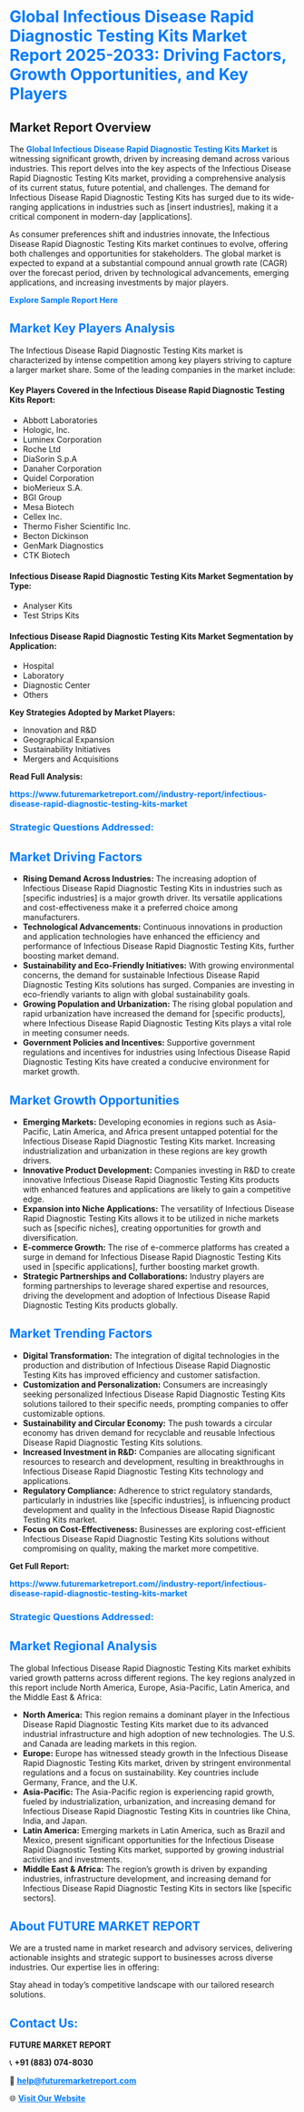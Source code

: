 <h1 style="color: #007BFF;">Global Infectious Disease Rapid Diagnostic Testing Kits Market Report 2025-2033: Driving Factors, Growth Opportunities, and Key Players</h1>

<section id="overview">
<h2>Market Report Overview</h2>
<p>The <a href="https://www.futuremarketreport.com//industry-report/infectious-disease-rapid-diagnostic-testing-kits-market" style="color: #007BFF; text-decoration: none;"><strong>Global Infectious Disease Rapid Diagnostic Testing Kits Market</strong></a> is witnessing significant growth, driven by increasing demand across various industries. This report delves into the key aspects of the Infectious Disease Rapid Diagnostic Testing Kits market, providing a comprehensive analysis of its current status, future potential, and challenges. The demand for Infectious Disease Rapid Diagnostic Testing Kits has surged due to its wide-ranging applications in industries such as [insert industries], making it a critical component in modern-day [applications].</p>
<p>As consumer preferences shift and industries innovate, the Infectious Disease Rapid Diagnostic Testing Kits market continues to evolve, offering both challenges and opportunities for stakeholders. The global market is expected to expand at a substantial compound annual growth rate (CAGR) over the forecast period, driven by technological advancements, emerging applications, and increasing investments by major players.</p>
</section>

<section id="overview">
<p><a href="https://www.futuremarketreport.com//request-sample/reportId=79349" style="color: #007BFF; text-decoration: none;"><strong>Explore Sample Report Here</strong></a></p>
</section>

<section id="key-players">
<h2 style="color: #007BFF;">Market Key Players Analysis</h2>
<p>The Infectious Disease Rapid Diagnostic Testing Kits market is characterized by intense competition among key players striving to capture a larger market share. Some of the leading companies in the market include:</p>
<h4>Key Players Covered in the Infectious Disease Rapid Diagnostic Testing Kits Report:</h4>
<ul><li>Abbott Laboratories</li><li>Hologic, Inc.</li><li>Luminex Corporation</li><li>Roche Ltd</li><li>DiaSorin S.p.A</li><li>Danaher Corporation</li><li>Quidel Corporation</li><li>bioMerieux S.A.</li><li>BGI Group</li><li>Mesa Biotech</li><li>Cellex Inc.</li><li>Thermo Fisher Scientific Inc.</li><li>Becton Dickinson</li><li>GenMark Diagnostics</li><li>CTK Biotech</li></ul>
<h4>Infectious Disease Rapid Diagnostic Testing Kits Market Segmentation by Type:</h4>
<ul><li>Analyser Kits</li><li>Test Strips Kits</li></ul>

<h4>Infectious Disease Rapid Diagnostic Testing Kits Market Segmentation by Application:</h4>
<ul><li>Hospital</li><li>Laboratory</li><li>Diagnostic Center</li><li>Others</li></ul>
<p><strong>Key Strategies Adopted by Market Players:</strong></p>
<ul>
<li>Innovation and R&D</li>
<li>Geographical Expansion</li>
<li>Sustainability Initiatives</li>
<li>Mergers and Acquisitions</li>
</ul>
</section>

<section>
<p><strong>Read Full Analysis: </strong></p><a href="https://www.futuremarketreport.com//industry-report/infectious-disease-rapid-diagnostic-testing-kits-market" style="color: #007BFF; text-decoration: none;"><strong>https://www.futuremarketreport.com//industry-report/infectious-disease-rapid-diagnostic-testing-kits-market</strong></a>
<h3 style="color: #007BFF;">Strategic Questions Addressed:</h3>
</section>

<section id="driving-factors">
<h2 style="color: #007BFF;">Market Driving Factors</h2>
<ul>
<li><strong>Rising Demand Across Industries:</strong> The increasing adoption of Infectious Disease Rapid Diagnostic Testing Kits in industries such as [specific industries] is a major growth driver. Its versatile applications and cost-effectiveness make it a preferred choice among manufacturers.</li>
<li><strong>Technological Advancements:</strong> Continuous innovations in production and application technologies have enhanced the efficiency and performance of Infectious Disease Rapid Diagnostic Testing Kits, further boosting market demand.</li>
<li><strong>Sustainability and Eco-Friendly Initiatives:</strong> With growing environmental concerns, the demand for sustainable Infectious Disease Rapid Diagnostic Testing Kits solutions has surged. Companies are investing in eco-friendly variants to align with global sustainability goals.</li>
<li><strong>Growing Population and Urbanization:</strong> The rising global population and rapid urbanization have increased the demand for [specific products], where Infectious Disease Rapid Diagnostic Testing Kits plays a vital role in meeting consumer needs.</li>
<li><strong>Government Policies and Incentives:</strong> Supportive government regulations and incentives for industries using Infectious Disease Rapid Diagnostic Testing Kits have created a conducive environment for market growth.</li>
</ul>
</section>

<section id="growth-opportunities">
<h2 style="color: #007BFF;">Market Growth Opportunities</h2>
<ul>
<li><strong>Emerging Markets:</strong> Developing economies in regions such as Asia-Pacific, Latin America, and Africa present untapped potential for the Infectious Disease Rapid Diagnostic Testing Kits market. Increasing industrialization and urbanization in these regions are key growth drivers.</li>
<li><strong>Innovative Product Development:</strong> Companies investing in R&D to create innovative Infectious Disease Rapid Diagnostic Testing Kits products with enhanced features and applications are likely to gain a competitive edge.</li>
<li><strong>Expansion into Niche Applications:</strong> The versatility of Infectious Disease Rapid Diagnostic Testing Kits allows it to be utilized in niche markets such as [specific niches], creating opportunities for growth and diversification.</li>
<li><strong>E-commerce Growth:</strong> The rise of e-commerce platforms has created a surge in demand for Infectious Disease Rapid Diagnostic Testing Kits used in [specific applications], further boosting market growth.</li>
<li><strong>Strategic Partnerships and Collaborations:</strong> Industry players are forming partnerships to leverage shared expertise and resources, driving the development and adoption of Infectious Disease Rapid Diagnostic Testing Kits products globally.</li>
</ul>
</section>

<section id="trending-factors">
<h2 style="color: #007BFF;">Market Trending Factors</h2>
<ul>
<li><strong>Digital Transformation:</strong> The integration of digital technologies in the production and distribution of Infectious Disease Rapid Diagnostic Testing Kits has improved efficiency and customer satisfaction.</li>
<li><strong>Customization and Personalization:</strong> Consumers are increasingly seeking personalized Infectious Disease Rapid Diagnostic Testing Kits solutions tailored to their specific needs, prompting companies to offer customizable options.</li>
<li><strong>Sustainability and Circular Economy:</strong> The push towards a circular economy has driven demand for recyclable and reusable Infectious Disease Rapid Diagnostic Testing Kits solutions.</li>
<li><strong>Increased Investment in R&D:</strong> Companies are allocating significant resources to research and development, resulting in breakthroughs in Infectious Disease Rapid Diagnostic Testing Kits technology and applications.</li>
<li><strong>Regulatory Compliance:</strong> Adherence to strict regulatory standards, particularly in industries like [specific industries], is influencing product development and quality in the Infectious Disease Rapid Diagnostic Testing Kits market.</li>
<li><strong>Focus on Cost-Effectiveness:</strong> Businesses are exploring cost-efficient Infectious Disease Rapid Diagnostic Testing Kits solutions without compromising on quality, making the market more competitive.</li>
</ul>
</section>

<section>
<p><strong>Get Full Report: </strong></p><a href="https://www.futuremarketreport.com//industry-report/infectious-disease-rapid-diagnostic-testing-kits-market" style="color: #007BFF; text-decoration: none;"><strong>https://www.futuremarketreport.com//industry-report/infectious-disease-rapid-diagnostic-testing-kits-market</strong></a>
<h3 style="color: #007BFF;">Strategic Questions Addressed:</h3>
</section>


<section id="regional-analysis">
<h2 style="color: #007BFF;">Market Regional Analysis</h2>
<p>The global Infectious Disease Rapid Diagnostic Testing Kits market exhibits varied growth patterns across different regions. The key regions analyzed in this report include North America, Europe, Asia-Pacific, Latin America, and the Middle East & Africa:</p>
<ul>
<li><strong>North America:</strong> This region remains a dominant player in the Infectious Disease Rapid Diagnostic Testing Kits market due to its advanced industrial infrastructure and high adoption of new technologies. The U.S. and Canada are leading markets in this region.</li>
<li><strong>Europe:</strong> Europe has witnessed steady growth in the Infectious Disease Rapid Diagnostic Testing Kits market, driven by stringent environmental regulations and a focus on sustainability. Key countries include Germany, France, and the U.K.</li>
<li><strong>Asia-Pacific:</strong> The Asia-Pacific region is experiencing rapid growth, fueled by industrialization, urbanization, and increasing demand for Infectious Disease Rapid Diagnostic Testing Kits in countries like China, India, and Japan.</li>
<li><strong>Latin America:</strong> Emerging markets in Latin America, such as Brazil and Mexico, present significant opportunities for the Infectious Disease Rapid Diagnostic Testing Kits market, supported by growing industrial activities and investments.</li>
<li><strong>Middle East & Africa:</strong> The region’s growth is driven by expanding industries, infrastructure development, and increasing demand for Infectious Disease Rapid Diagnostic Testing Kits in sectors like [specific sectors].</li>
</ul>
</section>

<footer>
<h2 style="color: #007BFF;">About FUTURE MARKET REPORT</h2>
<p>We are a trusted name in market research and advisory services, delivering actionable insights and strategic support to businesses across diverse industries. Our expertise lies in offering:</p>

<p>Stay ahead in today’s competitive landscape with our tailored research solutions.</p>

<h2 style="color: #007BFF;">Contact Us:</h2>
<p><strong>FUTURE MARKET REPORT</strong></p>
<p>📞 <strong>+91 (883) 074-8030</strong></p>
<p>📧 <strong><a href="mailto:help@futuremarketreport.com" style="color: #007BFF;">help@futuremarketreport.com</a></strong></p>
<p>🌐 <strong><a href="https://www.futuremarketreport.com/" style="color: #007BFF;">Visit Our Website</a></strong></p>
</footer>